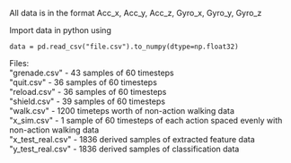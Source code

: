 All data is in the format Acc_x, Acc_y, Acc_z, Gyro_x, Gyro_y, Gyro_z

Import data in python using

```
data = pd.read_csv("file.csv").to_numpy(dtype=np.float32)
```
Files:<br />
"grenade.csv" - 43 samples of 60 timesteps<br />
"quit.csv" - 36 samples of 60 timesteps<br />
"reload.csv" - 36 samples of 60 timesteps<br />
"shield.csv" - 39 samples of 60 timesteps<br />
"walk.csv" - 1200 timeteps worth of non-action walking data<br />
"x_sim.csv" - 1 sample of 60 timesteps of each action spaced evenly with non-action walking data<br />
"x_test_real.csv" - 1836 derived samples of extracted feature data<br />
"y_test_real.csv" - 1836 derived samples of classification data<br />
